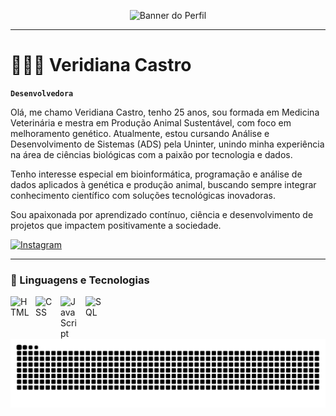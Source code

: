 
<p align="center">
  <img src="https://github.com/veridianacastro/imagens-perfil/blob/main/floral.png?raw=true" alt="Banner do Perfil">
</p>

---

# 👩🏻‍💻 Veridiana Castro

**`Desenvolvedora`**

Olá, me chamo Veridiana Castro, tenho 25 anos, sou formada em Medicina Veterinária e mestra em Produção Animal Sustentável, com foco em melhoramento genético. Atualmente, estou cursando Análise e Desenvolvimento de Sistemas (ADS) pela Uninter, unindo minha experiência na área de ciências biológicas com a paixão por tecnologia e dados.

Tenho interesse especial em bioinformática, programação e análise de dados aplicados à genética e produção animal, buscando sempre integrar conhecimento científico com soluções tecnológicas inovadoras.

Sou apaixonada por aprendizado contínuo, ciência e desenvolvimento de projetos que impactem positivamente a sociedade. 

<p align="left">
    <a href="https://www.instagram.com/vericamposs?igsh=cTdiOTh4c3RyMW9z">
        <img 
            <a href="https://instagram.com/veridianacastro" target="_blank"><img src="https://img.shields.io/badge/Instagram-E4405F?style=for-the-badge&logo=instagram&logoColor=white" alt="Instagram"></a>
        
   
</p>

---

### 🤖 Linguagens e Tecnologias

<img 
    align="left" 
    alt="HTML"
    title="HTML" 
    width="30px" 
    style="padding-right: 10px;" 
    src="https://cdn.jsdelivr.net/gh/devicons/devicon@latest/icons/html5/html5-original.svg" 
/>
<img 
    align="left" 
    alt="CSS" 
    title="CSS"
    width="30px" 
    style="padding-right: 10px;" 
    src="https://cdn.jsdelivr.net/gh/devicons/devicon@latest/icons/css3/css3-original.svg" 
/>
<img 
    align="left" 
    alt="JavaScript" 
    title="JavaScript"
    width="30px" 
    style="padding-right: 10px;" 
    src="https://cdn.jsdelivr.net/gh/devicons/devicon@latest/icons/javascript/javascript-original.svg" 
/>
<img 
    align="left" 
    alt="SQL" 
    title="SQL"
    width="30px" 
    style="padding-right: 10px;" 
    src= "https://cdn.jsdelivr.net/gh/devicons/devicon@latest/icons/aarch64/aarch64-original.svg" />



    
  <source media="(prefers-color-scheme: dark)" srcset="https://raw.githubusercontent.com/veridianacastro/veridianacastro/output/github-contribution-grid-snake-dark.svg">
  <source media="(prefers-color-scheme: light)" srcset="https://raw.githubusercontent.com/veridianacastro/veridianacastro/output/github-contribution-grid-snake.svg">
  <img alt="github contribution grid snake animation" src="https://raw.githubusercontent.com/veridianacastro/veridianacastro/output/github-contribution-grid-snake.svg">

          

<br/>
<br/>


